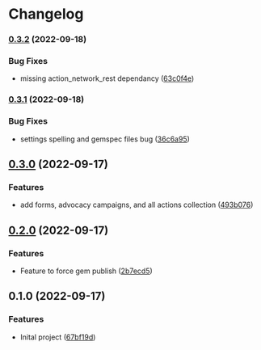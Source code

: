 # Changelog

### [0.3.2](https://www.github.com/joe-irving/jekyll-action-network/compare/v0.3.1...v0.3.2) (2022-09-18)


### Bug Fixes

* missing action_network_rest dependancy ([63c0f4e](https://www.github.com/joe-irving/jekyll-action-network/commit/63c0f4ec4a62c87be63e41d1a2f51bf9728ca821))

### [0.3.1](https://www.github.com/joe-irving/jekyll-action-network/compare/v0.3.0...v0.3.1) (2022-09-18)


### Bug Fixes

* settings spelling and gemspec files bug ([36c6a95](https://www.github.com/joe-irving/jekyll-action-network/commit/36c6a953c404ff8f5757ea83fd9aa1adb921c674))

## [0.3.0](https://www.github.com/joe-irving/jekyll-action-network/compare/v0.2.0...v0.3.0) (2022-09-17)


### Features

* add forms, advocacy campaigns, and all actions collection ([493b076](https://www.github.com/joe-irving/jekyll-action-network/commit/493b076e784f159a119a4a8424c54c4859a574dd))

## [0.2.0](https://www.github.com/joe-irving/jekyll-action-network/compare/v0.1.0...v0.2.0) (2022-09-17)


### Features

* Feature to force gem publish ([2b7ecd5](https://www.github.com/joe-irving/jekyll-action-network/commit/2b7ecd52ec0bd85d4765b8aeb13b1ddf25257c3a))

## 0.1.0 (2022-09-17)


### Features

* Inital project ([67bf19d](https://www.github.com/joe-irving/jekyll-action-network/commit/67bf19d03caafb9a3b90bbe6e940de75a8ec52a8))
